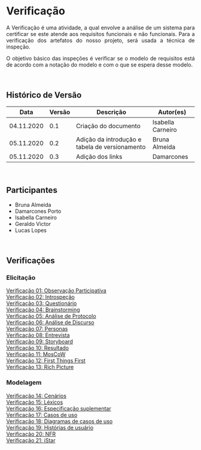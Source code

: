 #  Verificação

<p align="justify">A Verificação é uma atividade, a qual envolve a análise de um sistema para certificar se este atende aos requisitos funcionais e não funcionais. Para a verificação dos artefatos do nosso projeto, será usada a técnica de inspeção.</p>
<p align="justify">O objetivo básico das inspeções é verificar se o modelo de requisitos está de acordo com a notação do modelo e com o que se espera desse modelo.</p>
<br>

## Histórico de Versão
<table class="table table-striped border">
    <thead>
        <th>Data</th> 
        <th>Versão </th> 
        <th>Descrição</th> 
        <th>Autor(es)</th>
    </thead>
    <tbody>
        <tr>
            <td> 04.11.2020 </td>
            <td>  0.1   </td>
            <td> Criação do documento</td>
            <td> Isabella Carneiro </td>
        </tr>
		<tr>
            <td> 05.11.2020 </td>
            <td>  0.2   </td>
            <td> Adição da introdução e tabela de versionamento</td>
            <td> Bruna Almeida </td>
        </tr>
    	<tr>
            <td> 05.11.2020 </td>
            <td>  0.3   </td>
            <td> Adição dos links</td>
            <td> Damarcones </td>
        </tr>
    </tbody>
</table>
<br>

## Participantes
- Bruna Almeida
- Damarcones Porto
- Isabella Carneiro
- Geraldo Victor
- Lucas Lopes

<br>

## Verificações

### Elicitação
[Verificação 01: Observação Participativa](verificacoes/observacao_participativa.md)<br>
[Verificação 02: Introspeção](verificacoes/verificacao_introspeccao.md)<br>
[Verificação 03: Questionário](verificacoes/questionario.md)<br>
[Verificação 04: Brainstorming](verificacoes/verificacao_brainstorming.md)<br>
[Verificação 05: Análise de Protocolo](verificacoes/verificacao_analise_protocolo.md)<br>
[Verificação 06: Análise de Discurso](verificacoes/verificacao_analise_discurso.md)<br>
[Verificação 07: Personas](verificacoes/verificacao_personas.md)<br>
[Verificação 08: Entrevista](verificacoes/.md)<br>
[Verificação 09: Storyboard](verificacoes/verificacao_storyboard.md)<br>
[Verificação 10: Resultado](verificacoes/.md)<br>
[Verificação 11: MosCoW](verificacoes/.md)<br>
[Verificação 12: First Things First](verificacoes/.md)<br>
[Verificação 13: Rich Picture](verificacoes/verificacao_richpicture.md)<br>

### Modelagem
[Verificação 14: Cenários](verificacoes/mod_cenarios.md)<br>
[Verificação 15: Léxicos](verificacoes/mod_lexicos.md)<br>
[Verificação 16: Especificação suplementar](verificacoes/mod_especificacao.md)<br>
[Verificação 17: Casos de uso](verificacoes/mod_casosuso.md)<br>
[Verificação 18: Diagramas de casos de uso](verificacoes/mod_diagramas.md)<br>
[Verificação 19: Histórias de usuário](verificacoes/mod_historias.md)<br>
[Verificação 20: NFR](verificacoes/mod_nfr.md)<br>
[Verificação 21: iStar](verificacoes/mod_istar.md)<br>